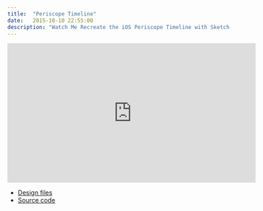 ```yaml
---
title:  "Periscope Timeline"
date:   2015-10-10 22:55:00
description: "Watch Me Recreate the iOS Periscope Timeline with Sketch and Xcode"
---
```


<iframe width="560" height="315" src="https://www.youtube.com/embed/fdT10EMNJVQ" frameborder="0" allowfullscreen></iframe>

* [Design files](https://www.dropbox.com/sh/qsqsrn39ok910m9/AABMCd7sdoAjdeav8BVXrlxma?dl=0)
* [Source code](https://github.com/chris-pilcher/patternstocode/tree/master/periscope)
